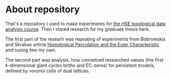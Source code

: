 # About repository

That's a repository I used to make experiments for [the HSE topological data analysis course](https://math.hse.ru/en/courses/647341544.html).
Then I stared research for my graduate thesis here.

The first part of the researh was repeating of experiments from Bobrowskis and Skrabas article [Homological Percolation and the Euler Characteristic](https://arxiv.org/abs/1910.10146) and runing few my own. 

The second part was analysis, how connetced researched values (the first $k$-dimensional giant cycles births and EC-zeros) for persistent models, defined by voronoi cells of dual lattices.
